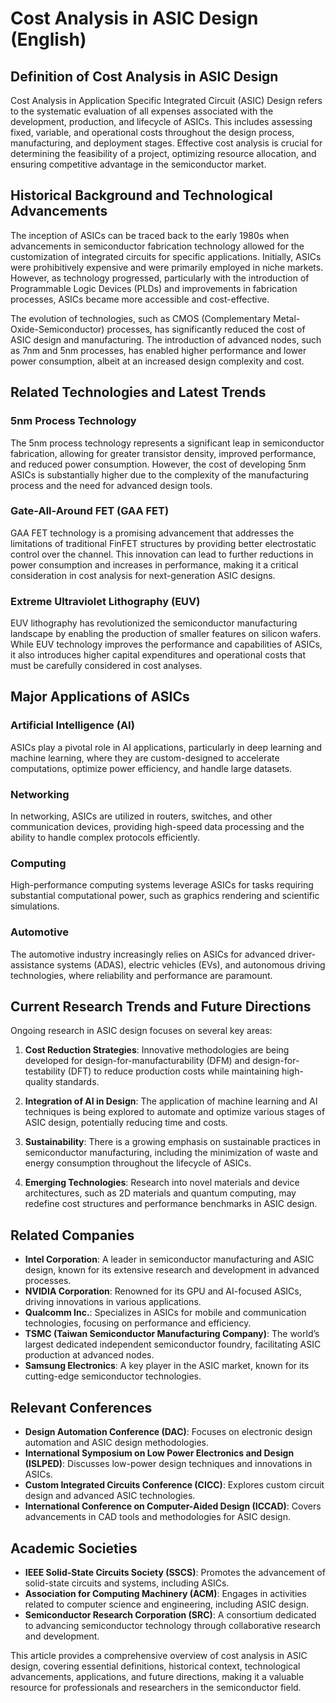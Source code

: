 # Cost Analysis in ASIC Design (English)

## Definition of Cost Analysis in ASIC Design

Cost Analysis in Application Specific Integrated Circuit (ASIC) Design refers to the systematic evaluation of all expenses associated with the development, production, and lifecycle of ASICs. This includes assessing fixed, variable, and operational costs throughout the design process, manufacturing, and deployment stages. Effective cost analysis is crucial for determining the feasibility of a project, optimizing resource allocation, and ensuring competitive advantage in the semiconductor market.

## Historical Background and Technological Advancements

The inception of ASICs can be traced back to the early 1980s when advancements in semiconductor fabrication technology allowed for the customization of integrated circuits for specific applications. Initially, ASICs were prohibitively expensive and were primarily employed in niche markets. However, as technology progressed, particularly with the introduction of Programmable Logic Devices (PLDs) and improvements in fabrication processes, ASICs became more accessible and cost-effective.

The evolution of technologies, such as CMOS (Complementary Metal-Oxide-Semiconductor) processes, has significantly reduced the cost of ASIC design and manufacturing. The introduction of advanced nodes, such as 7nm and 5nm processes, has enabled higher performance and lower power consumption, albeit at an increased design complexity and cost.

## Related Technologies and Latest Trends

### 5nm Process Technology

The 5nm process technology represents a significant leap in semiconductor fabrication, allowing for greater transistor density, improved performance, and reduced power consumption. However, the cost of developing 5nm ASICs is substantially higher due to the complexity of the manufacturing process and the need for advanced design tools.

### Gate-All-Around FET (GAA FET)

GAA FET technology is a promising advancement that addresses the limitations of traditional FinFET structures by providing better electrostatic control over the channel. This innovation can lead to further reductions in power consumption and increases in performance, making it a critical consideration in cost analysis for next-generation ASIC designs.

### Extreme Ultraviolet Lithography (EUV)

EUV lithography has revolutionized the semiconductor manufacturing landscape by enabling the production of smaller features on silicon wafers. While EUV technology improves the performance and capabilities of ASICs, it also introduces higher capital expenditures and operational costs that must be carefully considered in cost analyses.

## Major Applications of ASICs

### Artificial Intelligence (AI)

ASICs play a pivotal role in AI applications, particularly in deep learning and machine learning, where they are custom-designed to accelerate computations, optimize power efficiency, and handle large datasets.

### Networking

In networking, ASICs are utilized in routers, switches, and other communication devices, providing high-speed data processing and the ability to handle complex protocols efficiently.

### Computing

High-performance computing systems leverage ASICs for tasks requiring substantial computational power, such as graphics rendering and scientific simulations.

### Automotive

The automotive industry increasingly relies on ASICs for advanced driver-assistance systems (ADAS), electric vehicles (EVs), and autonomous driving technologies, where reliability and performance are paramount.

## Current Research Trends and Future Directions

Ongoing research in ASIC design focuses on several key areas:

1. **Cost Reduction Strategies**: Innovative methodologies are being developed for design-for-manufacturability (DFM) and design-for-testability (DFT) to reduce production costs while maintaining high-quality standards.
   
2. **Integration of AI in Design**: The application of machine learning and AI techniques is being explored to automate and optimize various stages of ASIC design, potentially reducing time and costs.

3. **Sustainability**: There is a growing emphasis on sustainable practices in semiconductor manufacturing, including the minimization of waste and energy consumption throughout the lifecycle of ASICs.

4. **Emerging Technologies**: Research into novel materials and device architectures, such as 2D materials and quantum computing, may redefine cost structures and performance benchmarks in ASIC design.

## Related Companies

- **Intel Corporation**: A leader in semiconductor manufacturing and ASIC design, known for its extensive research and development in advanced processes.
- **NVIDIA Corporation**: Renowned for its GPU and AI-focused ASICs, driving innovations in various applications.
- **Qualcomm Inc.**: Specializes in ASICs for mobile and communication technologies, focusing on performance and efficiency.
- **TSMC (Taiwan Semiconductor Manufacturing Company)**: The world’s largest dedicated independent semiconductor foundry, facilitating ASIC production at advanced nodes.
- **Samsung Electronics**: A key player in the ASIC market, known for its cutting-edge semiconductor technologies.

## Relevant Conferences

- **Design Automation Conference (DAC)**: Focuses on electronic design automation and ASIC design methodologies.
- **International Symposium on Low Power Electronics and Design (ISLPED)**: Discusses low-power design techniques and innovations in ASICs.
- **Custom Integrated Circuits Conference (CICC)**: Explores custom circuit design and advanced ASIC technologies.
- **International Conference on Computer-Aided Design (ICCAD)**: Covers advancements in CAD tools and methodologies for ASIC design.

## Academic Societies

- **IEEE Solid-State Circuits Society (SSCS)**: Promotes the advancement of solid-state circuits and systems, including ASICs.
- **Association for Computing Machinery (ACM)**: Engages in activities related to computer science and engineering, including ASIC design.
- **Semiconductor Research Corporation (SRC)**: A consortium dedicated to advancing semiconductor technology through collaborative research and development.

This article provides a comprehensive overview of cost analysis in ASIC design, covering essential definitions, historical context, technological advancements, applications, and future directions, making it a valuable resource for professionals and researchers in the semiconductor field.